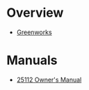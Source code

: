 # Overview

- [Greenworks](https://www.greenworkstools.com/)

# Manuals

- [25112 Owner's Manual](25112-owner's-manual.pdf)
